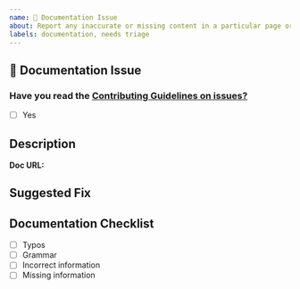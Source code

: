 ```yaml
---
name: 📃 Documentation Issue
about: Report any inaccurate or missing content in a particular page or section.
labels: documentation, needs triage
---
```


## 📃 Documentation Issue

### Have you read the [Contributing Guidelines on issues?](https://github.com/saucelabs/sauce-docs/blob/master/CONTRIBUTING.MD#reporting-bugs)

- [ ] Yes

## Description

<!--A clear and concise description about the documentation issue, typo, or error. Also, please provide the URL of the page in question.-->

__Doc URL:__ <!--example: [saucectl Installation doc url](https://github.com/saucelabs/sauce-docs/blob/master/docs/testrunner-toolkit/installation.md)-->

## Suggested Fix

<!--A clear and concise suggestion for correction or replacement. You can also provide line numbers and links to the file in GitHub.-->

## Documentation Checklist

<!--Indicate the type of doc fix by completing the checklist below.-->

- [ ] Typos
- [ ] Grammar
- [ ] Incorrect information
- [ ] Missing information
